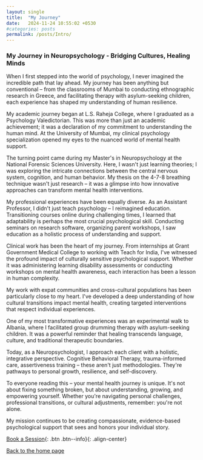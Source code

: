 ```yaml
---
layout: single
title:  "My Journey"
date:   2024-11-24 10:55:02 +0530
#categories: posts
permalink: /posts/Intro/
---
```


### My Journey in Neuropsychology - Bridging Cultures, Healing Minds

When I first stepped into the world of psychology, I never imagined the incredible path that lay ahead. My journey has been anything but conventional – from the classrooms of Mumbai to conducting ethnographic research in Greece, and facilitating therapy with asylum-seeking children, each experience has shaped my understanding of human resilience.

My academic journey began at L.S. Raheja College, where I graduated as a Psychology Valedictorian. This was more than just an academic achievement; it was a declaration of my commitment to understanding the human mind. At the University of Mumbai, my clinical psychology specialization opened my eyes to the nuanced world of mental health support.

The turning point came during my Master's in Neuropsychology at the National Forensic Sciences University. Here, I wasn't just learning theories; I was exploring the intricate connections between the central nervous system, cognition, and human behavior. My thesis on the 4-7-8 breathing technique wasn't just research – it was a glimpse into how innovative approaches can transform mental health interventions.

My professional experiences have been equally diverse. As an Assistant Professor, I didn't just teach psychology – I reimagined education. Transitioning courses online during challenging times, I learned that adaptability is perhaps the most crucial psychological skill. Conducting seminars on research software, organizing parent workshops, I saw education as a holistic process of understanding and support.

Clinical work has been the heart of my journey. From internships at Grant Government Medical College to working with Teach for India, I've witnessed the profound impact of culturally sensitive psychological support. Whether it was administering learning disability assessments or conducting workshops on mental health awareness, each interaction has been a lesson in human complexity.

My work with expat communities and cross-cultural populations has been particularly close to my heart. I've developed a deep understanding of how cultural transitions impact mental health, creating targeted interventions that respect individual experiences.

One of my most transformative experiences was an experimental walk to Albania, where I facilitated group drumming therapy with asylum-seeking children. It was a powerful reminder that healing transcends language, culture, and traditional therapeutic boundaries.

Today, as a Neuropsychologist, I approach each client with a holistic, integrative perspective. Cognitive Behavioral Therapy, trauma-informed care, assertiveness training – these aren't just methodologies. They're pathways to personal growth, resilience, and self-discovery.

To everyone reading this – your mental health journey is unique. It's not about fixing something broken, but about understanding, growing, and empowering yourself. Whether you're navigating personal challenges, professional transitions, or cultural adjustments, remember: you're not alone.

My mission continues to be creating compassionate, evidence-based psychological support that sees and honors your individual story.

[Book a Session](mk@talktomrudula.com){: .btn .btn--info}{: .align-center}

[Back to the home page](index.md)
